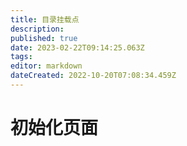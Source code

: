 ```yaml
---
title: 目录挂载点
description: 
published: true
date: 2023-02-22T09:14:25.063Z
tags: 
editor: markdown
dateCreated: 2022-10-20T07:08:34.459Z
---
```


# 初始化页面